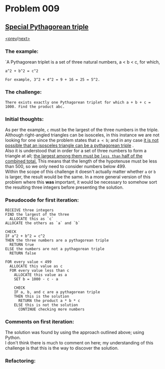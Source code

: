 # Problem 009

## [Special Pythagorean triple](https://projecteuler.net/problem=9)

[<prev](./../008_largest_product_in_a_series/README.md)/[next>](./../README.md) 

### The example:
`A Pythagorean triplet is a set of three natural numbers, a < b < c, for which,

```
a^2 + b^2 = c^2
```
`For example, 3^2 + 4^2 = 9 + 16 = 25 = 5^2.`

### The challenge:
`There exists exactly one Pythagorean triplet for which a + b + c = 1000.
Find the product abc.`

### Initial thoughts:
As per the example, `c` must be the largest of the three numbers in the triple. Although right-angled triangles can be isosceles, in this instance we are not looking for one since the problem states that `a < b`; and in any case 
[it is not possible that an isosceles triangle can be a pythagorean triple](https://en.wikipedia.org/wiki/Special_right_triangle#:~:text=%3A305-,Almost%2Disosceles%20Pythagorean%20triples,isosceles%20right%20triangles%20do%20exist.)
.\
Also it is understood that in order for a set of three numbers to form a triangle at all; 
[the largest among them must be `less than` half of the combined total.](https://www.codewars.com/kata/reviews/56654b518dd05b11d1000049/groups/5dda5a4e26312500014bbb12) 
This means that the length of the hypotenuse must be less than 500, so we only need to consider numbers below 499.\
Within the scope of this challenge it doesn't actually matter whether `a` or `b` is larger, the result would be the same. In a more general version of this problem where this 
<b>
  was
</b> 
important, it would be necessary to somehow sort the resulting three integers before presenting the solution.


### Pseudocode for first iteration:
```
RECEIVE three integers
FIND the largest of the three
  ALLOCATE this as `c`
ALLOCATE the others as `a` and `b`

CHECK
IF a^2 + b^2 = c^2
THEN the three numbers are a pythagorean triple
  RETURN true
ELSE the numbers are not a pythagorean triple
  RETURN false
```
```
FOR every value < 499
  ALLOCATE this value as c
  FOR every value less than c
    ALLOCATE this value as a
    SET b = 1000 - c - a
    
    CHECK
    IF a, b, and c are a pythagorean triple
    THEN this is the solution
      RETURN the product a * b * c
    ELSE this is not the solution
      CONTINUE checking more numbers
```

### Comments on first iteration:
The solution was found by using the approach outlined above; using Python. \
I don't think there is much to comment on here; my understanding of this challenge is that this is the way to discover the solution.

### Refactoring:
